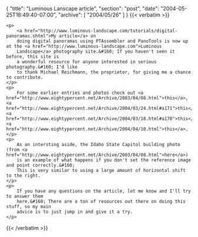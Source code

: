 {
  "title": "Luminous Lanscape article",
  "section": "post",
  "date": "2004-05-25T18:49:40-07:00",
  "archive": [
    "2004/05/26"
  ]
}
{{< verbatim >}}

    <p>
        <a href="http://www.luminous-landscape.com/tutorials/digital-panoramas.shtml">My article</a> on
        doing digital panoramas using PTAssembler and PanoTools is now up at the <a href="http://www.luminous-landscape.com">Luminous
        Landscape</a> photography site.&#160; If you haven't seen it before, this site is
        a wonderful resource for anyone interested in serious photography.&#160; I'd like
        to thank Michael Reichmann, the proprietor, for giving me a chance to contribute.
    </p>
    <p>
        For some earlier entries and photos check out <a href="http://www.eightypercent.net/Archive/2003/04/08.html">this</a>, <a href="http://www.eightypercent.net/Archive/2004/03/24.html#a171">this</a>, <a href="http://www.eightypercent.net/Archive/2004/03/18.html#a170">this</a>&#160;and <a href="http://www.eightypercent.net/Archive/2004/04/10.html">this</a>.
    </p>
    <p>
        As an intersting aside, the Idaho State Capitol building photo (from <a href="http://www.eightypercent.net/Archive/2003/04/08.html">here</a>)
        is an example of what happens if you don't set the reference image and point correctly.&#160;
        This is very similar to using a large amount of horizontal shift to the right.
    </p>
    <p>
        If you have any questions on the article, let me know and I'll try to answer them
        here.&#160; There are a ton of resources out there on doing this stuff, so my main
        advice is to just jump in and give it a try.
    </p>

{{< /verbatim >}}
